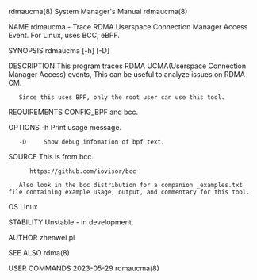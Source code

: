 rdmaucma(8)							    System Manager's Manual							   rdmaucma(8)

NAME
       rdmaucma - Trace RDMA Userspace Connection Manager Access Event. For Linux, uses BCC, eBPF.

SYNOPSIS
       rdmaucma [-h] [-D]

DESCRIPTION
       This program traces RDMA UCMA(Userspace Connection Manager Access) events, This can be useful to analyze issues on RDMA CM.

       Since this uses BPF, only the root user can use this tool.

REQUIREMENTS
       CONFIG_BPF and bcc.

OPTIONS
       -h     Print usage message.

       -D     Show debug infomation of bpf text.

SOURCE
       This is from bcc.

	      https://github.com/iovisor/bcc

       Also look in the bcc distribution for a companion _examples.txt file containing example usage, output, and commentary for this tool.

OS
       Linux

STABILITY
       Unstable - in development.

AUTHOR
       zhenwei pi

SEE ALSO
       rdma(8)

USER COMMANDS								  2023-05-29								   rdmaucma(8)
